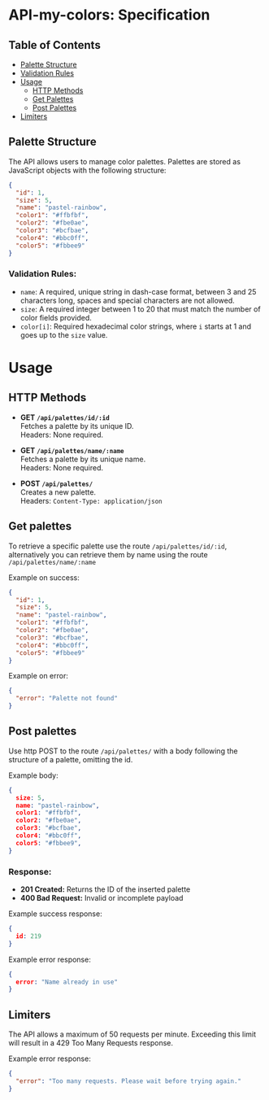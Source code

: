 # API-my-colors: Specification

## Table of Contents
- [Palette Structure](#palette-structure)
- [Validation Rules](#validation-rules)
- [Usage](#usage)
  - [HTTP Methods](#http-methods)
  - [Get Palettes](#get-palettes)
  - [Post Palettes](#post-palettes)
- [Limiters](#limiters)

## Palette Structure

The API allows users to manage color palettes. Palettes are stored as JavaScript objects with the following structure:

```json
{
  "id": 1,
  "size": 5,
  "name": "pastel-rainbow",
  "color1": "#ffbfbf",
  "color2": "#fbe0ae",
  "color3": "#bcfbae",
  "color4": "#bbc0ff",
  "color5": "#fbbee9"
}
```

### Validation Rules:
- `name`: A required, unique string in dash-case format, between 3 and 25 characters long, spaces and special characters are not allowed.
- `size`: A required integer between 1 to 20 that must match the number of color fields provided.
- `color[i]`: Required hexadecimal color strings, where `i` starts at 1 and goes up to the `size` value.


# Usage

## HTTP Methods
- **GET `/api/palettes/id/:id`**  
  Fetches a palette by its unique ID.  
  Headers: None required.

- **GET `/api/palettes/name/:name`**  
  Fetches a palette by its unique name.  
  Headers: None required.

- **POST `/api/palettes/`**  
  Creates a new palette.  
  Headers: `Content-Type: application/json`  


## Get palettes

To retrieve a specific palette use the route ```/api/palettes/id/:id```, alternatively you can retrieve them by name using the route ```/api/palettes/name/:name```

Example on success:
```json
{
  "id": 1,
  "size": 5,
  "name": "pastel-rainbow",
  "color1": "#ffbfbf",
  "color2": "#fbe0ae",
  "color3": "#bcfbae",
  "color4": "#bbc0ff",
  "color5": "#fbbee9"
}
```

Example on error:
```json
{
  "error": "Palette not found"
}
```

## Post palettes

Use http POST to the route ```/api/palettes/``` with a body following the structure of a palette, omitting the id. 

Example body:

```json
{   
  size: 5,
  name: "pastel-rainbow",
  color1: "#ffbfbf",
  color2: "#fbe0ae",
  color3: "#bcfbae",
  color4: "#bbc0ff",
  color5: "#fbbee9",
}
```

### Response:
- <b>201 Created:</b> Returns the ID of the inserted palette
- <b>400 Bad Request:</b> Invalid or incomplete payload

Example success response:
```json
{
  id: 219
}
```

Example error response:
```json
{
  error: "Name already in use"
}
```


## Limiters

The API allows a maximum of 50 requests per minute. Exceeding this limit will result in a 429 Too Many Requests response.

Example error response:
```json
{
  "error": "Too many requests. Please wait before trying again."
}
```